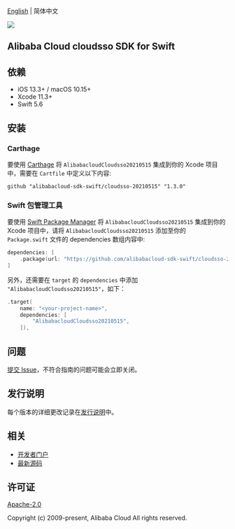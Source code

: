 [English](README.md) | 简体中文

![](https://aliyunsdk-pages.alicdn.com/icons/AlibabaCloud.svg)

## Alibaba Cloud cloudsso SDK for Swift

## 依赖

- iOS 13.3+ / macOS 10.15+
- Xcode 11.3+
- Swift 5.6

## 安装

### Carthage

要使用 [Carthage](https://github.com/Carthage/Carthage) 将 `AlibabacloudCloudsso20210515` 集成到你的 Xcode 项目中，需要在 `Cartfile` 中定义以下内容:

```ogdl
github "alibabacloud-sdk-swift/cloudsso-20210515" "1.3.0"
```

### Swift 包管理工具

要使用 [Swift Package Manager](https://swift.org/package-manager/) 将 `AlibabacloudCloudsso20210515` 集成到你的 Xcode 项目中，请将 `AlibabacloudCloudsso20210515` 添加至你的 `Package.swift` 文件的 dependencies 数组内容中:

```swift
dependencies: [
    .package(url: "https://github.com/alibabacloud-sdk-swift/cloudsso-20210515.git", from: "1.3.0")
]
```

另外，还需要在 `target` 的 `dependencies` 中添加 `"AlibabacloudCloudsso20210515"`，如下：

```swift
.target(
    name: "<your-project-name>",
    dependencies: [
        "AlibabacloudCloudsso20210515",
    ]),
```

## 问题

[提交 Issue](https://github.com/alibabacloud-sdk-swift/cloudsso-20210515/issues/new)，不符合指南的问题可能会立即关闭。

## 发行说明

每个版本的详细更改记录在[发行说明](./ChangeLog.txt)中。

## 相关

* [开发者门户](https://next.api.aliyun.com/home)
* [最新源码](https://github.com/alibabacloud-sdk-swift/cloudsso-20210515)

## 许可证

[Apache-2.0](http://www.apache.org/licenses/LICENSE-2.0)

Copyright (c) 2009-present, Alibaba Cloud All rights reserved.
